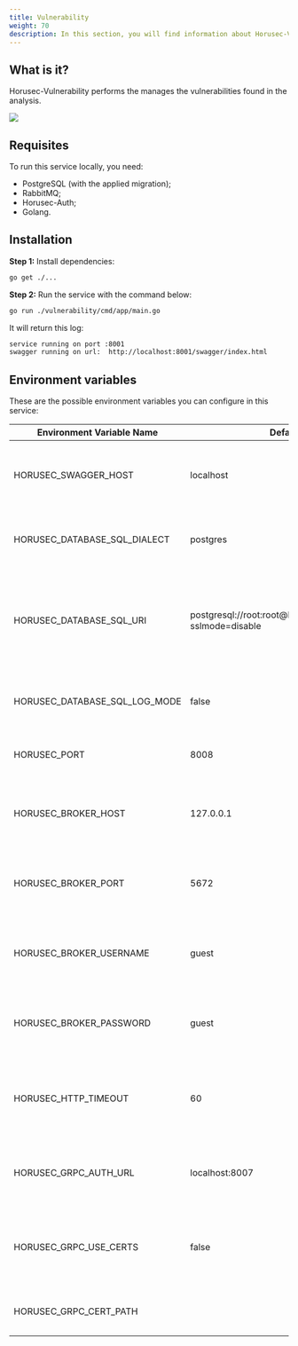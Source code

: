 ```yaml
---
title: Vulnerability
weight: 70
description: In this section, you will find information about Horusec-Vulnerability service.
---
```

 
## **What is it?**

Horusec-Vulnerability performs the manages the vulnerabilities found in the analysis. 


![](/docs/ptbr/web/services/vulnerability/0-arquitecture.png)


## **Requisites**

To run this service locally, you need: 

* PostgreSQL (with the applied migration);
* RabbitMQ;
* Horusec-Auth;
* Golang.

## **Installation**

**Step 1:** Install dependencies: 

```bash
go get ./...
```

**Step 2:** Run the service with the command below:

```bash
go run ./vulnerability/cmd/app/main.go
```
It will return this log:

```bash
service running on port :8001
swagger running on url:  http://localhost:8001/swagger/index.html
```

## **Environment variables**

These are the possible environment variables you can configure in this service:  

| Environment Variable Name                           | Default Value         | Description                  |
|---------------------------------------------|-----------------------|------------------------------|
| HORUSEC_SWAGGER_HOST             | localhost                                                        | It gets which host will be available in the swagger. | 
| HORUSEC_DATABASE_SQL_DIALECT     | postgres                                                         | It gets the dialect to connect to POSTGRES database. |
| HORUSEC_DATABASE_SQL_URI         | postgresql://root:root@localhost:5432/horusec_db?sslmode=disable | It gets the URI (Uniform Resource Identifier) to connect to POSTGRES database. |
| HORUSEC_DATABASE_SQL_LOG_MODE    | false                                                            | It gets the value to enable logs on POSTGRES. |
| HORUSEC_PORT                     | 8008                                                             | It gets the port the service will start. |
| HORUSEC_BROKER_HOST              | 127.0.0.1                                                        | It gets the host to connect to the RABBITMQ broker. | 
| HORUSEC_BROKER_PORT              | 5672                                                             | It gets the port to connect to the RABBITMQ broker. |
| HORUSEC_BROKER_USERNAME          | guest                                                            | It gets the username to connect to the RABBITMQ broker. |
| HORUSEC_BROKER_PASSWORD          | guest                                                            | It gets the password to connect to the RABBITMQ broker. |
| HORUSEC_HTTP_TIMEOUT             | 60                                                               | It validates the time in seconds to wait the response for a HTTP request. |
| HORUSEC_GRPC_AUTH_URL            | localhost:8007                                                   | It gets the `horusec-auth` URL connection with the GRPC. |
| HORUSEC_GRPC_USE_CERTS           | false                                                            | Validates if the certificate use on GRPC is enabled or not. |
| HORUSEC_GRPC_CERT_PATH           |                                                                  | It gets the path of GRPC certificate. | 